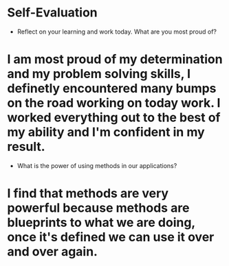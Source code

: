 # Self-Evaluation

- Reflect on your learning and work today. What are you most proud of?
# I am most proud of my determination and my problem solving skills, I definetly encountered many bumps on the road working on today work. I worked everything out to the best of my ability and I'm confident in my result.
- What is the power of using methods in our applications?
# I find that methods are very powerful because methods are blueprints to what we are doing, once it's defined we can use it over and over again. 